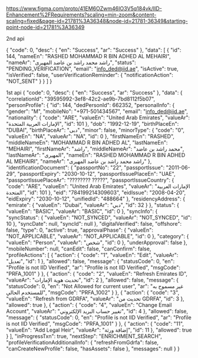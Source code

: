 
https://www.figma.com/proto/41EM6OZwm46IO3V5q184vk/IID-Enhancement%2FRequirements?scaling=min-zoom&content-scaling=fixed&page-id=21781%3A36348&node-id=21781-36349&starting-point-node-id=21781%3A36349

2nd api

{
    "code": 0,
    "desc": {
        "en": "Success",
        "ar": "Success"
    },
    "data": [
        {
            "id": 144,
            "nameEn": "RASHED MOHAMMAD R BIN ADHED AL MEHAIRI",
            "nameAr": "راشد محمد راشد بن عاضد المهيرى",
            "status": "PENDING_VERIFICATION",
            "email": "info_ded@iid.ae",
            "isActive": true,
            "isVerified": false,
            "userVerificationReminder": {
                "notificationAction": "NOT_SENT"
            }
        }
    ]
}


1st api
{
    "code": 0,
    "desc": {
        "en": "Success",
        "ar": "Success"
    },
    "data": {
        "correlationId": "39595992-3ef8-42c2-ae9b-7bd8112f5b07",
        "personProfile": {
            "id": 144,
            "dedPersonId": 662352,
            "personalInfo": {
                "gender": "M",
                "mobileNo": "+971-501434567",
                "email": "info_ded@iid.ae",
                "nationality": {
                    "code": "ARE",
                    "valueEn": "United Arab Emirates",
                    "valueAr": "الإمارات العربية المتحدة",
                    "id": 101
                },
                "dob": "1992-12-19",
                "birthPlaceEn": "DUBAI",
                "birthPlaceAr": "دبى",
                "minor": false,
                "minorType": {
                    "code": "0",
                    "valueEn": "NA",
                    "valueAr": "NA",
                    "id": 0
                },
                "firstNameEn": "RASHED",
                "middleNameEn": "MOHAMMAD R BIN ADHED AL",
                "lastNameEn": "MEHAIRI",
                "firstNameAr": "راشد",
                "middleNameAr": "محمد راشد بن عاضد",
                "lastNameAr": "المهيرى",
                "nameEn": "RASHED MOHAMMAD R BIN ADHED AL MEHAIRI",
                "nameAr": "راشد محمد راشد بن عاضد المهيرى"
            },
            "identificationDocument": {
                "passportNo": "22",
                "passportIssue": "2011-06-29",
                "passportExpiry": "2030-10-12",
                "passportIssuePlaceEn": "UAE",
                "passportIssuePlaceAr": "???????? ?????",
                "passportIssueCountry": {
                    "code": "ARE",
                    "valueEn": "United Arab Emirates",
                    "valueAr": "الإمارات العربية المتحدة",
                    "id": 101
                },
                "eid": "784199214309603",
                "eidIssue": "2008-04-20",
                "eidExpiry": "2030-10-12",
                "unifiedId": "488664"
            },
            "residencyAddress": {
                "emirate": {
                    "valueEn": "Dubai",
                    "valueAr": "دبي",
                    "id": 32
                }
            },
            "status": {
                "valueEn": "BASIC",
                "valueAr": "BASIC",
                "id": 0
            },
            "syncInfo": {
                "syncStatus": {
                    "valueEn": "NOT_SYNCED",
                    "valueAr": "NOT_SYNCED",
                    "id": 10
                },
                "syncDate": null,
                "syncId": null
            },
            "digitalVerified": false,
            "offshore": false,
            "type": 0,
            "active": true,
            "approvalPhase": {
                "valueEn": "NOT_APPLICABLE",
                "valueAr": "NOT_APPLICABLE",
                "id": 0
            },
            "category": {
                "valueEn": "Person",
                "valueAr": "شخص",
                "id": 0
            },
            "underApproval": false
        },
        "mobileNumber": null,
        "canEdit": false,
        "canConfirm": false,
        "profileActions": [
            {
                "action": {
                    "code": "1",
                    "valueEn": "Edit",
                    "valueAr": "تعديل",
                    "id": 1
                },
                "allowed": false,
                "message": {
                    "statusCode": 0,
                    "en": "Profile is not IID Verified",
                    "ar": "Profile is not IID Verified",
                    "msgCode": "PRFA_1001"
                }
            },
            {
                "action": {
                    "code": "2",
                    "valueEn": "Refresh Emirates ID",
                    "valueAr": "تحديث هوية الإمارات",
                    "id": 2
                },
                "allowed": false,
                "message": {
                    "statusCode": 0,
                    "en": "Not Allowed for current user",
                    "ar": "غير مسموح به للمستخدم الحالي",
                    "msgCode": "PRFA_1002"
                }
            },
            {
                "action": {
                    "code": "3",
                    "valueEn": "Refresh from GDRFA",
                    "valueAr": "تحديث من GDRFA",
                    "id": 3
                },
                "allowed": true
            },
            {
                "action": {
                    "code": "4",
                    "valueEn": "Change Email Account",
                    "valueAr": "تغيير حساب البريد الإلكتروني",
                    "id": 4
                },
                "allowed": false,
                "message": {
                    "statusCode": 0,
                    "en": "Profile is not IID Verified",
                    "ar": "Profile is not IID Verified",
                    "msgCode": "PRFA_1001"
                }
            },
            {
                "action": {
                    "code": "11",
                    "valueEn": "Add Legal Heir",
                    "valueAr": "إضافة ورثة",
                    "id": 11
                },
                "allowed": true
            }
        ],
        "inProgressTxn": true,
        "nextStep": "ENRICHMENT_SEARCH",
        "profileVerificationAdditionalInfo": {
            "refreshFromGdrfa": false,
            "canCreateNewProfile": false,
            "hasAssets": false
        },
        "messages": null
    }
}



